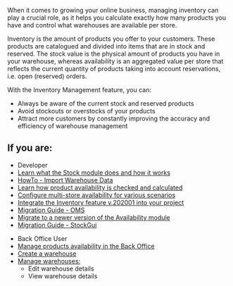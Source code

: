 When it comes to growing your online business, managing inventory can play a crucial role, as it helps you calculate exactly how many products you have and control what warehouses are available per store. 

Inventory is the amount of products you offer to your customers. These products are catalogued and divided into items that are in stock and reserved. The stock value is the physical amount of products you have in your warehouse, whereas availability is an aggregated value per store that reflects the current quantity of products taking into account reservations, i.e. open (reserved) orders.

With the Inventory Management feature, you can:

* Always be aware of the current stock and reserved products
* Avoid stockouts or overstocks of your products
* Attract more customers by constantly improving the accuracy and efficiency of warehouse management

## If you are:

<div class="mr-container">
    <div class="mr-list-container">
        <!-- col1 -->
        <div class="mr-col">
            <ul class="mr-list mr-list-green">
                <li class="mr-title">Developer</li>
                <li><a href="https://documentation.spryker.com/docs/en/stock-availability-management" class="mr-link">Learn what the Stock module does and how it works</a></li>
                <li><a href="https://documentation.spryker.com/docs/en/ht-import-warehouse-data" class="mr-link">HowTo - Import Warehouse Data </a></li>
                <li><a href="https://documentation.spryker.com/docs/en/stock-availability-management" class="mr-link">Learn how product availability is checked and calculated</a></li>
                <li><a href="https://documentation.spryker.com/docs/en/multiple-warehouse-stock" class="mr-link">Configure multi-store availability for various scenarios</a></li>
                <li><a href="https://documentation.spryker.com/docs/en/inventory-management-feature-integration
" class="mr-link">Integrate the Inventory feature v.202001 into your project</a></li>
                <li><a href="https://documentation.spryker.com/docs/en/mg-oms" class="mr-link">Migration Guide - OMS</a></li>
               <li><a href="https://documentation.spryker.com/docs/en/mg-availability" class="mr-link">Migrate to a newer version of the Availability module</a></li>                
               <li><a href="https://documentation.spryker.com/docs/en/mg-stockgui" class="mr-link"> Migration Guide - StockGui</a></li>                
            </ul>
        </div>
        <!-- col2 -->
        <div class="mr-col">
            <ul class="mr-list mr-list-blue">
                <li class="mr-title"> Back Office User</li>
                <li><a href="https://documentation.spryker.com/docs/en/managing-products-availability" class="mr-link">Manage products availability in the Back Office</a></li>
                <li><a href="https://documentation.spryker.com/docs/en/creating-a-warehouse" class="mr-link">Create a warehouse</a></li>
                <li><a href="https://documentation.spryker.com/docs/en/managing-warehouses
" class="mr-link">Manage warehouses:</a><ul><li>Edit warehouse details</li><li>View warehouse details</li></ul></li>                
            </ul>
        </div>
    </div>
</div>